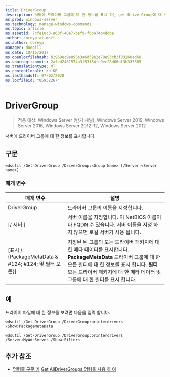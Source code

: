 ```yaml
---
title: DriverGroup
description: 서버에 드라이버 그룹에 대 한 정보를 표시 하는 get DriverGroup에 대 한 참조 문서입니다.
ms.prod: windows-server
ms.technology: manage-windows-commands
ms.topic: article
ms.assetid: 7cfe10c3-a63f-48e7-bef9-f6b474b4ddbe
author: coreyp-at-msft
ms.author: coreyp
manager: dongill
ms.date: 10/16/2017
ms.openlocfilehash: b1969ec9e095e3a6d59e2e78e93cb3f83260ed68
ms.sourcegitcommit: 2afed2461574a3f53f84fc9ec28d86df3b335685
ms.translationtype: MT
ms.contentlocale: ko-KR
ms.lasthandoff: 07/02/2020
ms.locfileid: "85932267"
---
```

# <a name="get-drivergroup"></a>DriverGroup

> 적용 대상: Windows Server (반기 채널), Windows Server 2019, Windows Server 2016, Windows Server 2012 R2, Windows Server 2012

서버에 드라이버 그룹에 대 한 정보를 표시합니다.

## <a name="syntax"></a>구문
```
wdsutil /Get-DriverGroup /DriverGroup:<Group Name> [/Server:<Server name>]
```
### <a name="parameters"></a>매개 변수
|매개 변수|설명|
|-------|--------|
|DriverGroup<Group Name>|드라이버 그룹의 이름을 지정합니다.|
|[/ 서버:<Server name>]|서버 이름을 지정합니다. 이 NetBIOS 이름이 나 FQDN 수 있습니다.  서버 이름을 지정 하지 않으면 로컬 서버가 사용 됩니다.|
|[표시 /: {PackageMetaData & #124; #124; 및 필터 모든}]|지정된 된 그룹의 모든 드라이버 패키지에 대 한 메타 데이터를 표시합니다. **PackageMetaData** 드라이버 그룹에 대 한 모든 필터에 대 한 정보를 표시 합니다. **필터** 모든 드라이버 패키지에 대 한 메타 데이터 및 그룹에 대 한 필터를 표시 합니다.|
## <a name="examples"></a>예
드라이버 파일에 대 한 정보를 보려면 다음을 입력 합니다.
```
wdsutil /Get-DriverGroup /DriverGroup:printerdrivers /Show:PackageMetaData
```
```
wdsutil /Get-DriverGroup /DriverGroup:printerdrivers /Server:MyWdsServer /Show:Filters
```
## <a name="additional-references"></a>추가 참조
- [명령줄 구문 키](command-line-syntax-key.md) 
 [Get AllDriverGroups 명령을 사용 하 여](using-the-get-alldrivergroups-command.md)
